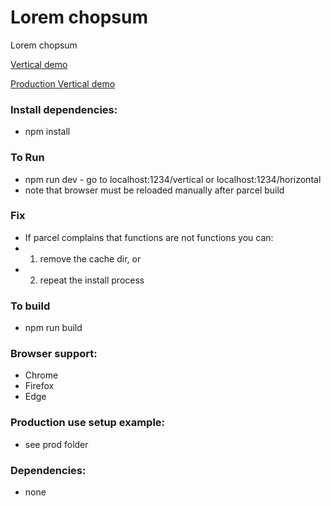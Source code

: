 # Lorem chopsum
Lorem chopsum

[Vertical demo](https://www.nielshtg.dk/lorem-chopsum/vertical) 

[Production Vertical demo](https://www.nielshtg.dk/lorem-chopsum/vertical)
<!-- [Horizontal Demo](https://www.nielshtg.dk/loremchopsum/horizontal)  -->

### Install dependencies:
- npm install

### To Run
- npm run dev - go to localhost:1234/vertical or localhost:1234/horizontal
- note that browser must be reloaded manually after parcel build

### Fix
 - If parcel complains that functions are not functions you can:
 - 1. remove the cache dir, or
 - 2. repeat the install process

 ### To build
- npm run build

 ### Browser support:
  <!-- - IE 10+ -->
  - Chrome
  - Firefox
  - Edge

 ### Production use setup example:
  - see prod folder

### Dependencies: 
 - none

